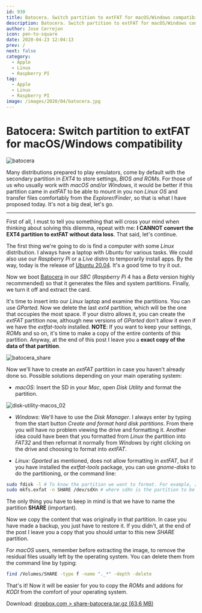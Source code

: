 ```yaml
---
id: 930
title: Batocera. Switch partition to extFAT for macOS/Windows compatibility
description: Batocera. Switch partition to extFAT for macOS/Windows compatibility
author: Jose Cerrejon
icon: pen-to-square
date: 2020-04-23 12:04:13
prev: /
next: false
category:
  - Apple
  - Linux
  - Raspberry PI
tag:
  - Apple
  - Linux
  - Raspberry PI
image: /images/2020/04/batocera.jpg
---
```


# Batocera: Switch partition to extFAT for macOS/Windows compatibility

![batocera](/images/2020/04/batocera.jpg)

Many distributions prepared to play emulators, come by default with the secondary partition in *EXT4* to store settings, *BIOS and ROMs*. For those of us who usually work with *macOS and/or Windows*, it would be better if this partition came in *extFAT* to be able to mount in you non *Linux OS* and transfer files comfortably from the *Explorer/Finder*, so that is what I have proposed today. It's not a big deal, let's go.

- - -
First of all, I must to tell you something that will cross your mind when thinking about solving this dilemma, repeat with me: **I CANNOT convert the EXT4 partition to extFAT without data loss**. That said, let's continue.

The first thing we're going to do is find a computer with some *Linux* distribution. I always have a laptop with *Ubuntu* for various tasks. We could also use our *Raspberry Pi* or a *Live* distro to temporarily install apps. By the way, today is the release of [Ubuntu 20.04](https://ubuntu.com/download). It's a good time to try it out.

Now we boot [Batocera](https://batocera.org/download) in our *SBC* (*Raspberry Pi* 4 has a *Beta* version highly recommended) so that it generates the files and system partitions. Finally, we turn it off and extract the card.

It's time to insert into our *Linux* laptop and examine the partitions. You can use *GParted*. Now we delete the last *ext4* partition, which will be the one that occupies the most space. If your distro allows it, you can create the *extFAT* partition now, although new versions of *GParted* don't  allow it even if we have the *extfat-tools* installed. **NOTE**: If you want to keep your settings, *ROMs* and so on, it's time to make a copy of the entire contents of this partition. Anyway, at the end of this post I leave you a **exact copy of the data of that partition**.

![batocera_share](/images/2020/04/batocera_share.png)

Now we'll have to create an *extFAT* partition in case you haven't already done so. Possible solutions depending on your main operating system:

* *macOS*: Insert the SD in your *Mac*, open *Disk Utility* and format the partition.

![disk-utility-macos_02](/images/2020/04/disk-utility-macos_02.png)

* *Windows*: We'll have to use the *Disk Manager*. I always enter by typing from the start button *Create and format hard disk partitions*. From there you will have no problem viewing the drive and formatting it. Another idea could have been that you formatted from *Linux* the partition into *FAT32* and then reformat it normally from *Windows* by right clicking on the drive and choosing to format into *extFAT*.

* *Linux: Gparted* as mentioned, does not allow formatting in *extFAT*, but if you have installed the *extfat-tools* package, you can use *gnome-disks* to do the partitioning, or the command line:

```bash
sudo fdisk -l # To know the partition we want to format. For example, /dev/sdb2
sudo mkfs.exfat -n SHARE /dev/sdXn # where sdXn is the partition to be formatted and SHARE is the label we are going to assign to it
```

The only thing you have to keep in mind is that we have to name the partition **SHARE** (important).

Now we copy the content that was originally in that partition. In case you have made a backup, you just have to restore it. If you didn't, at the end of the post I leave you a copy that you should untar to this new *SHARE* partition.

For *macOS* users, remember before extracting the image, to remove the residual files usually left by the operating system. You can delete them from the command line by typing:

```bash
find /Volumes/SHARE -type f -name "._*" -depth -delete
```

That's it! Now it will be easier for you to copy the *ROMs* and addons for *KODI* from the comfort of your operating system.

Download: [dropbox.com > share-batocera.tar.gz (63.6 MB)](https://www.dropbox.com/s/85vef1sjiduui1s/share-batocera.tar.gz?dl=0)
